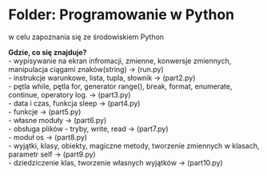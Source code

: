 # Folder: Programowanie w Python
w celu zapoznania się ze środowiskiem Python </br>

<p align="left">
  <b>Gdzie, co się znajduje?</b> </br>
- wypisywanie na ekran infromacji, zmienne, konwersje zmiennych, manipulacja ciągami znaków(string) -> (run.py) </br>
- instrukcje warunkowe, lista, tupla, słownik -> (part2.py) </br>
- pętla while, pętla for, generator range(), break, format, enumerate, continue, operatory log. -> (part3.py) </br>
- data i czas, funkcja sleep -> (part4.py) </br>
- funkcje -> (part5.py) </br>
- własne moduły -> (part6.py) </br>
- obsługa plików - tryby, write, read  -> (part7.py) </br>
- moduł os -> (part8.py) </br>
- wyjątki, klasy, obiekty, magiczne metody, tworzenie zmiennych w klasach, parametr self -> (part9.py) </br>
- dziedziczenie klas, tworzenie własnych wyjątków -> (part10.py) </br>
</p>
